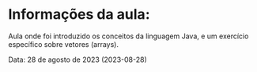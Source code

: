 # Informações da aula:
<p>Aula onde foi introduzido os conceitos da linguagem Java, e um exercício específico sobre vetores (arrays).</p>

<p>Data: 28 de agosto de 2023 (2023-08-28)</p>
